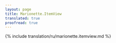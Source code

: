 ```yaml
---
layout: page
title: Marionette.ItemView
translated: true
proofread: true
---
```


{% include translation/ru/marionette.itemview.md %}
